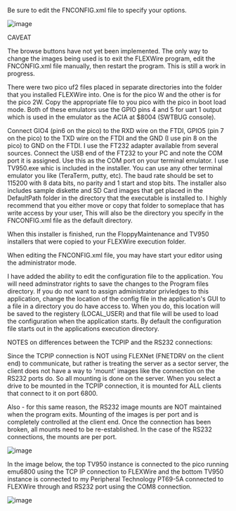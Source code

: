 Be sure to edit the FNCONFIG.xml file to specify your options.

![image](https://github.com/user-attachments/assets/b8207502-3caa-4209-9c6f-a040c5d9ce60)

CAVEAT

The browse buttons have not yet been implemented. The only way to change the images being used is to exit the FLEXWire program, edit the FNCONFIG.xml file manually, then restart the program. This is still a work in progress.

There were two pico uf2 files placed in separate directories into the folder that you installed FLEXWire into. One is for the pico W and the other is for the pico 2W. Copy the appropriate file to you pico with the pico in boot load mode. Both of these emulators use the GPIO pins 4 and 5 for uart 1 output which is used in the emulator as the ACIA at $8004 (SWTBUG console).

Connect GIO4 (pin6 on the pico) to the RXD wire on the FTDI, GPIO5 (pin 7 on the pico) to the TXD wire on the FTDI and the GND (I use pin 8 on the pico) to GND on the FTDI. I use the FT232 adapter available from several sources. Connect the USB end of the FT232 to your PC and note the COM port it is assigned. Use this as the COM port on your terminal emulator. I use TV950.exe whic is included in the installer. You can use any other terminal emulator you like (TeraTerm, putty, etc). The baud rate should be set to 115200 with 8 data bits, no parity and 1 start and stop bits. The installer also includes sample diskette and SD Card images that get placed in the DefaultPath folder in the directory that the executable is installed to. I highly recommend that you either move or copy that folder to someplace that has write access by your user, This will also be the directory you specify in the FNCONFIG.xml file as the default directory.

When this installer is finished, run the FloppyMaintenance and TV950 installers that were copied to your FLEXWire execution folder.

When editing the FNCONFIG.xml file, you may have start your editor using the administrator mode.

I have added the ability to edit the configuration file to the application. You will need adminstrator rights to save the changes to the Program files directory. If you do not want to assign administrator privledges to this application, change the location of the config file in the application's GUI to a file in a directory you do have access to. When you do, this location will be saved to the registery (LOCAL_USER) and that file will be used to load the configuration when the application starts. By default the configuration file starts out in the applications execution directory.

NOTES on differences between the TCPIP and the RS232 connections:

  Since the TCPIP connection is NOT using FLEXNet (FNETDRV on the client end) to communicate, but rather is treating the server as a sector server, the client does not have a way to 'mount' images like the connection on the RS232 ports do. So all mounting is done on the server. When you select a drive to be mounted in the TCPIP connection, it is mounted for ALL clients that connect to it on port 6800.

  Also - for this same reason, the RS232 image mounts are NOT maintained when the program exits. Mounting of the images is per port and is completely controlled at the client end. Once the connection has been broken, all mounts need to be re-established. In the case of the RS232 connections, the mounts are per port.
    
![image](https://github.com/user-attachments/assets/89c73263-9ad1-4f72-a153-557eb9a1da0b)

  In the image below, the top TV950 instance is connected to the pico running emu6800 using the TCP IP connection to FLEXWire and the bottom TV950 instance is connected to my Peripheral Technology PT69-5A connected to FLEXWire through and RS232 port using the COM8 connection.
  
![image](https://github.com/user-attachments/assets/3868d6c3-07cf-45da-8ff3-5ca4f6b008b3)
